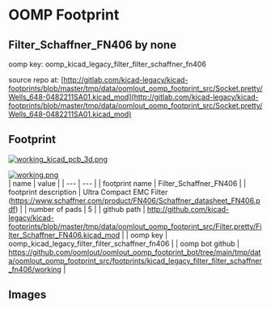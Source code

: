 # OOMP Footprint  
## Filter_Schaffner_FN406  by none  
  
oomp key: oomp_kicad_legacy_filter_filter_schaffner_fn406  
  
source repo at: [http://gitlab.com/kicad-legacy/kicad-footprints/blob/master/tmp/data/oomlout_oomp_footprint_src/Socket.pretty/Wells_648-0482211SA01.kicad_mod](http://gitlab.com/kicad-legacy/kicad-footprints/blob/master/tmp/data/oomlout_oomp_footprint_src/Socket.pretty/Wells_648-0482211SA01.kicad_mod)  
## Footprint  
  
[![working_kicad_pcb_3d.png](working_kicad_pcb_3d_600.png)](working_kicad_pcb_3d.png)  
  
[![working.png](working_600.png)](working.png)  
| name | value | 
| --- | --- | 
| footprint name | Filter_Schaffner_FN406 | 
| footprint description | Ultra Compact EMC Filter (https://www.schaffner.com/product/FN406/Schaffner_datasheet_FN406.pdf) | 
| number of pads | 5 | 
| github path | http://github.com/kicad-legacy/kicad-footprints/blob/master/tmp/data/oomlout_oomp_footprint_src/Filter.pretty/Filter_Schaffner_FN406.kicad_mod | 
| oomp key | oomp_kicad_legacy_filter_filter_schaffner_fn406 | 
| oomp bot github | https://github.com/oomlout/oomlout_oomp_footprint_bot/tree/main/tmp/data/oomlout_oomp_footprint_src/footprints/kicad_legacy_filter_filter_schaffner_fn406/working | 
## Images  
